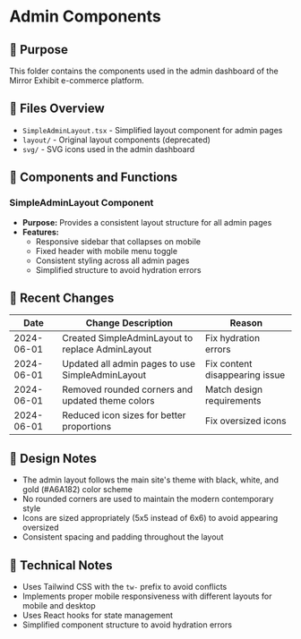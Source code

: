 # Admin Components

## 📌 Purpose
This folder contains the components used in the admin dashboard of the Mirror Exhibit e-commerce platform.

## 📂 Files Overview
- `SimpleAdminLayout.tsx` - Simplified layout component for admin pages
- `layout/` - Original layout components (deprecated)
- `svg/` - SVG icons used in the admin dashboard

## 🧩 Components and Functions

### SimpleAdminLayout Component
- **Purpose:** Provides a consistent layout structure for all admin pages
- **Features:**
  - Responsive sidebar that collapses on mobile
  - Fixed header with mobile menu toggle
  - Consistent styling across all admin pages
  - Simplified structure to avoid hydration errors

## 🔄 Recent Changes
| Date       | Change Description                                                 | Reason                         |
|------------|--------------------------------------------------------------------|--------------------------------|
| 2024-06-01 | Created SimpleAdminLayout to replace AdminLayout                   | Fix hydration errors           |
| 2024-06-01 | Updated all admin pages to use SimpleAdminLayout                   | Fix content disappearing issue |
| 2024-06-01 | Removed rounded corners and updated theme colors                   | Match design requirements      |
| 2024-06-01 | Reduced icon sizes for better proportions                          | Fix oversized icons            |

## 🎨 Design Notes
- The admin layout follows the main site's theme with black, white, and gold (#A6A182) color scheme
- No rounded corners are used to maintain the modern contemporary style
- Icons are sized appropriately (5x5 instead of 6x6) to avoid appearing oversized
- Consistent spacing and padding throughout the layout

## 🔧 Technical Notes
- Uses Tailwind CSS with the `tw-` prefix to avoid conflicts
- Implements proper mobile responsiveness with different layouts for mobile and desktop
- Uses React hooks for state management
- Simplified component structure to avoid hydration errors
